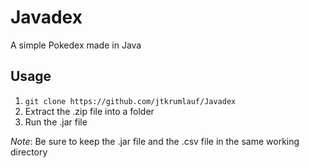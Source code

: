 # Javadex

A simple Pokedex made in Java

## Usage
1. `git clone https://github.com/jtkrumlauf/Javadex`
2. Extract the .zip file into a folder
3. Run the .jar file

*Note*: Be sure to keep the .jar file and the .csv file in the same working directory
